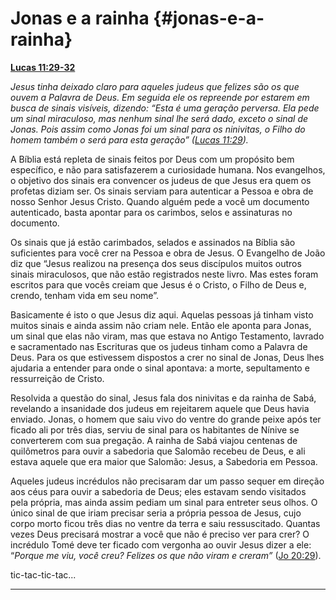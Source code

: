 # Jonas e a rainha {#jonas-e-a-rainha}

[**Lucas 11:29-32**](http://bibliaonline.com.br/acf/lc/11/29-32)

_Jesus tinha deixado claro para aqueles judeus que felizes são os que ouvem a Palavra de Deus. Em seguida ele os repreende por estarem em busca de sinais visíveis, dizendo: “Esta é uma geração perversa. Ela pede um sinal miraculoso, mas nenhum sinal lhe será dado, exceto o sinal de Jonas. Pois assim como Jonas foi um sinal para os ninivitas, o Filho do homem também o será para esta geração” (_[_Lucas 11:29_](http://bibliaonline.com.br/acf/lc/11/29)_)._

A Bíblia está repleta de sinais feitos por Deus com um propósito bem específico, e não para satisfazerem a curiosidade humana. Nos evangelhos, o objetivo dos sinais era convencer os judeus de que Jesus era quem os profetas diziam ser. Os sinais serviam para autenticar a Pessoa e obra de nosso Senhor Jesus Cristo. Quando alguém pede a você um documento autenticado, basta apontar para os carimbos, selos e assinaturas no documento.

Os sinais que já estão carimbados, selados e assinados na Bíblia são suficientes para você crer na Pessoa e obra de Jesus. O Evangelho de João diz que “Jesus realizou na presença dos seus discípulos muitos outros sinais miraculosos, que não estão registrados neste livro. Mas estes foram escritos para que vocês creiam que Jesus é o Cristo, o Filho de Deus e, crendo, tenham vida em seu nome”.

Basicamente é isto o que Jesus diz aqui. Aquelas pessoas já tinham visto muitos sinais e ainda assim não criam nele. Então ele aponta para Jonas, um sinal que elas não viram, mas que estava no Antigo Testamento, lavrado e sacramentado nas Escrituras que os judeus tinham como a Palavra de Deus. Para os que estivessem dispostos a crer no sinal de Jonas, Deus lhes ajudaria a entender para onde o sinal apontava: a morte, sepultamento e ressurreição de Cristo.

Resolvida a questão do sinal, Jesus fala dos ninivitas e da rainha de Sabá, revelando a insanidade dos judeus em rejeitarem aquele que Deus havia enviado. Jonas, o homem que saiu vivo do ventre do grande peixe após ter ficado ali por três dias, serviu de sinal para os habitantes de Nínive se converterem com sua pregação. A rainha de Sabá viajou centenas de quilômetros para ouvir a sabedoria que Salomão recebeu de Deus, e ali estava aquele que era maior que Salomão: Jesus, a Sabedoria em Pessoa.

Aqueles judeus incrédulos não precisaram dar um passo sequer em direção aos céus para ouvir a sabedoria de Deus; eles estavam sendo visitados pela própria, mas ainda assim pediam um sinal para entreter seus olhos. O único sinal de que iriam precisar seria a própria pessoa de Jesus, cujo corpo morto ficou três dias no ventre da terra e saiu ressuscitado. Quantas vezes Deus precisará mostrar a você que não é preciso ver para crer? O incrédulo Tomé deve ter ficado com vergonha ao ouvir Jesus dizer a ele: “_Porque me viu, você creu? Felizes os que não viram e creram”_ ([Jo 20:29](http://bibliaonline.com.br/acf/jo/20/29)).

tic-tac-tic-tac...

*****
